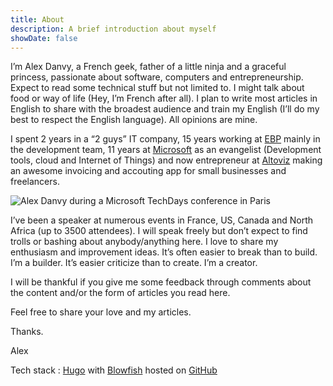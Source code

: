 ```yaml
---
title: About
description: A brief introduction about myself
showDate: false
---
```


I’m Alex Danvy, a French geek, father of a little ninja and a graceful princess, passionate about software, computers and entrepreneurship. Expect to read some technical stuff but not limited to. I might talk about food or way of life (Hey, I’m French after all). I plan to write most articles in English to share with the broadest audience and train my English (I’ll do my best to respect the English language). All opinions are mine.

I spent 2 years in a “2 guys” IT company, 15 years working at [EBP](https://ebp.com) mainly in the development team, 11 years at [Microsoft](https://microsoft.com) as an evangelist (Development tools, cloud and Internet of Things) and now entrepreneur at [Altoviz](https://altoviz.com) making an awesome invoicing and accouting app for small businesses and freelancers.

![Alex Danvy during a Microsoft TechDays conference in Paris](alex-danvy-terminator.png "Microsoft TechDays conference in Paris. Photo by Michel Rousseau")

I’ve been a speaker at numerous events in France, US, Canada and North Africa (up to 3500 attendees). I will speak freely but don’t expect to find trolls or bashing about anybody/anything here. I love to share my enthusiasm and improvement ideas. It’s often easier to break than to build. I’m a builder. It’s easier criticize than to create. I’m a creator.

I will be thankful if you give me some feedback through comments about the content and/or the form of articles you read here.

Feel free to share your love and my articles.

Thanks.

Alex



Tech stack : [Hugo](https://gohugo.io/) with [Blowfish](https://blowfish.page/) hosted on [GitHub](https://github.com)